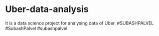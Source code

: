 # Uber-data-analysis
It is a data science project for analysing data of Uber. #SUBASHPALVEL #SubashPalvel #subashpalvel
